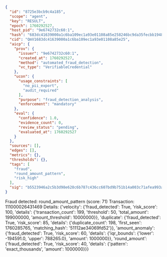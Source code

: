 ```json
{
  "id": "8725e3bcb9c4a185",
  "scope": "agent",
  "key": "RESULT",
  "epoch": 1760292527,
  "host_pid": "9e6742732c60:1",
  "hash": "683dc41639000a1c6ba109ec1a93e01108a85e258246bc9da35fecbb19487ec0",
  "cid": "QmV1683dc41639000a1c6ba109ec1a93e01108a85e25",
  "aicp": {
    "prov": {
      "issuer": "9e6742732c60:1",
      "created_at": 1760292527,
      "method": "automated_fraud_detection",
      "vc_type": "VerifiableCredential"
    },
    "ucon": {
      "usage_constraints": [
        "no_pii_export",
        "audit_required"
      ],
      "purpose": "fraud_detection_analysis",
      "enforcement": "mandatory"
    },
    "eval": {
      "confidence": 1.0,
      "evidence_count": 0,
      "review_status": "pending",
      "evaluated_at": 1760292527
    }
  },
  "sources": [],
  "edges": [],
  "metrics": {},
  "thresholds": {},
  "tags": [
    "fraud",
    "round_amount_pattern",
    "risk_high"
  ],
  "sig": "b5523946a2c5b3d98e628c6b787c436cc607bd9b751b14a003c71afea993a830"
}
```

Fraud detected: round_amount_pattern (score: 71)
Transaction: 111000026431469
Details: {'velocity': {'fraud_detected': True, 'risk_score': 100, 'details': {'transaction_count': 199, 'threshold': 50, 'total_amount': 199000000, 'amount_threshold': 10000000}}, 'duplicate': {'fraud_detected': True, 'risk_score': 85, 'details': {'duplicate_count': 198, 'first_seen': 1760285765, 'matching_hash': '51112ae34069fd52'}}, 'amount_anomaly': {'fraud_detected': True, 'risk_score': 60, 'details': {'iqr_bounds': {'lower': -194591.0, 'upper': 788265.0}, 'amount': 1000000}}, 'round_amount': {'fraud_detected': True, 'risk_score': 40, 'details': {'pattern': 'exact_thousands', 'amount': 1000000}}}